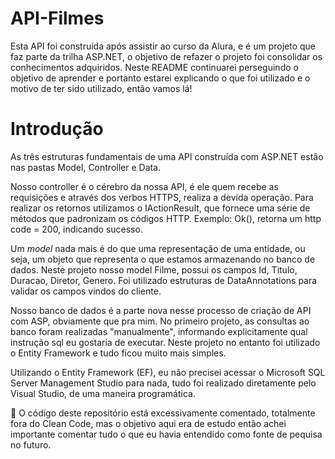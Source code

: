 # API-Filmes
Esta API foi construída após assistir ao curso da Alura, e é um projeto que faz parte da trilha ASP.NET, o objetivo de refazer o projeto foi consolidar os conhecimentos adquiridos. Neste README continuarei perseguindo o objetivo de aprender e portanto estarei explicando o que foi utilizado e o motivo de ter sido utilizado, então vamos lá! 

# Introdução

As três estruturas fundamentais de uma API construída com ASP.NET estão nas pastas Model, Controller e Data. 

Nosso controller é o cérebro da nossa API, é ele quem recebe as requisições e através dos verbos HTTPS, realiza a devida operação. Para realizar os retornos utilizamos o IActionResult, que fornece uma série de métodos que padronizam os códigos HTTP. Exemplo: Ok(), retorna um http code = 200, indicando sucesso.

Um *model* nada mais é do que uma representação de uma entidade, ou seja, um objeto que representa o que estamos armazenando no banco de dados.  Neste projeto nosso model Filme, possui os campos Id, Titulo, Duracao, Diretor, Genero. Foi utilizado estruturas de DataAnnotations para validar os campos vindos do cliente.

Nosso banco de dados é a parte nova nesse processo de criação de API com ASP, obviamente que pra mim. No primeiro projeto, as consultas ao banco foram realizadas "manualmente", informando explicitamente qual instrução sql eu gostaria de executar. Neste projeto no entanto foi utilizado o Entity Framework e tudo ficou muito mais simples.

Utilizando o Entity Framework (EF), eu não precisei acessar o Microsoft SQL Server Management Studio para nada, tudo foi realizado diretamente pelo Visual Studio, de uma maneira programática. 

<aside>
📢 O código deste repositório está excessivamente comentado, totalmente fora do Clean Code, mas o objetivo aqui era de estudo então achei importante comentar tudo o que eu havia entendido como fonte de pequisa no futuro.

</aside>
